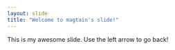 ```yaml
---
layout: slide
title: "Welcome to magtain's slide!"
---
```

This is my awesome slide.
Use the left arrow to go back!